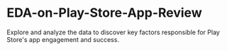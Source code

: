 # EDA-on-Play-Store-App-Review
Explore and analyze the data to discover key factors responsible for Play Store's app engagement and success.
